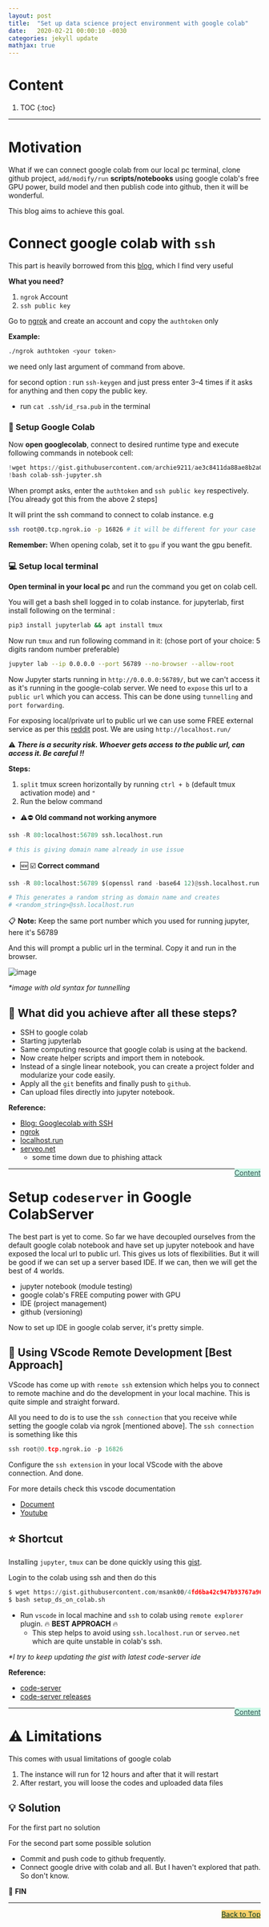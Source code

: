 ```yaml
---
layout: post
title:  "Set up data science project environment with google colab"
date:   2020-02-21 00:00:10 -0030
categories: jekyll update
mathjax: true
---
```


# Content

1. TOC
{:toc}
---

# Motivation

What if we can connect google colab from our local pc terminal, clone github project, `add/modify/run` **scripts/notebooks** using google colab's free GPU power, build model and then publish code into github, then it will be wonderful. 

This blog aims to achieve this goal.

# Connect google colab with `ssh`

This part is heavily borrowed from this [blog](https://archie9211.github.io/blog/Guide-to-connect-to-google-colab-with-ssh-from-terminal-and-run-jupyter-lab), which I find very useful

**What you need?**

1. `ngrok` Account
2. `ssh public key`

Go to [ngrok](https://ngrok.com) and create an account and copy the `authtoken` only

**Example:**

```sh
./ngrok authtoken <your token>
```

we need only last argument of command from above.

for second option : run `ssh-keygen` and just press enter 3–4 times if it asks for anything and then copy the public key.

- run `cat .ssh/id_rsa.pub` in the terminal


### :dart: Setup Google Colab

Now **open googlecolab**, connect to desired runtime type and execute following commands in notebook cell:

```py
!wget https://gist.githubusercontent.com/archie9211/ae3c8411da88ae8b2a05b0ee1a4fd412/raw/ee1a6e78fc498ad6d4830cd2eb6033839235ea8a/colab-ssh-jupyter.sh
!bash colab-ssh-jupyter.sh
```

When prompt asks, enter the `authtoken` and `ssh public key` respectively. [You already got this from the above 2 steps]

It will print the ssh command to connect to colab instance. e.g

```sh
ssh root@0.tcp.ngrok.io -p 16826 # it will be different for your case
```

**Remember:** When opening colab, set it to `gpu` if you want the gpu benefit.

### :computer: Setup local terminal

**Open terminal in your local pc** and run the command you get on colab cell.

You will get a bash shell logged in to colab instance. for jupyterlab, first install following on the terminal :

```sh
pip3 install jupyterlab && apt install tmux
```

Now run `tmux` and run following command in it: (chose port of your choice: $5$ digits random number preferable)

```sh
jupyter lab --ip 0.0.0.0 --port 56789 --no-browser --allow-root
```

Now Jupyter starts running in `http://0.0.0.0:56789/`, but we can't access it as it's running in the google-colab server. We need to `expose` this url to a `public url` which you can access. This can be done using `tunnelling` and `port forwarding`. 

For exposing local/private url to public url we can use some FREE external service as per this [reddit](https://www.reddit.com/r/webdev/comments/ca634r/alternatives_to_serveo_for_localhost_tunneling/) post. We are using `http://localhost.run/`

:warning: _**There is a security risk. Whoever gets access to the public url, can access it. Be careful !!**_

**Steps:**

1. `split` tmux screen horizontally by running `ctrl + b` (default tmux activation mode) and `"`
2. Run the below command

- :warning::no_entry: **Old command not working anymore**
  
```py
ssh -R 80:localhost:56789 ssh.localhost.run

# this is giving domain name already in use issue
```

- :new: :ballot_box_with_check:  **Correct command**

```py
ssh -R 80:localhost:56789 $(openssl rand -base64 12)@ssh.localhost.run

# This generates a random string as domain name and creates
# <random_string>@ssh.localhost.run
```



:clipboard: **Note:** Keep the same port number which you used for running jupyter, here it's $56789$

And this will prompt a public url in the terminal. Copy it and run in the browser.

![image](/assets/images/image_05_colab_ssh_1.png)

_*image with old syntax for tunnelling_

## :rocket: What did you achieve after all these steps?

- SSH to google colab
- Starting jupyterlab
- Same computing resource that google colab is using at the backend. 
- Now create helper scripts and import them in notebook.
- Instead of a single linear notebook, you can create a project folder and modularize your code easily.
- Apply all the `git` benefits and finally push to `github`.
- Can upload files directly into jupyter notebook.

**Reference:**

- [Blog: Googlecolab with SSH](https://archie9211.github.io/blog/Guide-to-connect-to-google-colab-with-ssh-from-terminal-and-run-jupyter-lab)
- [ngrok](https://ngrok.com/)
- [localhost.run](https://localhost.run/)
- [serveo.net](http://serveo.net/)
  - some time down due to phishing attack

<a href="#Top" style="color:#2F4F4F;background-color: #c8f7e4;float: right;">Content</a>

----

# Setup `codeserver` in Google ColabServer


The best part is yet to come. So far we have decoupled ourselves from the default google colab notebook and have set up jupyter notebook and have exposed the local url to public url. This gives us lots of flexibilities. But it will be good if we can set up a server based IDE. If we can, then we will get the best of $4$ worlds.

- jupyter notebook (module testing)
- google colab's FREE computing power with GPU
- IDE (project management)
- github (versioning)

Now to set up IDE in google colab server, it's pretty simple.

## :dart: Using VScode Remote Development [Best Approach]

VScode has come up with `remote ssh` extension which helps you to connect to remote machine and do the development in your local machine. This is quite simple and straight forward. 

All you need to do is to use the `ssh connection` that you receive while setting the google colab via ngrok [mentioned above]. The `ssh connection` is something like this

```py
ssh root@0.tcp.ngrok.io -p 16826
```

Configure the `ssh extension` in your local VScode with the above connection. And done. 

For more details check this vscode documentation

- [Document](https://code.visualstudio.com/docs/remote/remote-overview)
- [Youtube](https://www.youtube.com/watch?v=wjlD9-nrQDQ)

## :star: Shortcut

Installing `jupyter`, `tmux` can be done quickly using this [gist](https://gist.github.com/msank00/4fd6ba42c947b93767a968a0c66fabdc).

Login to the colab using ssh and then do this

```py
$ wget https://gist.githubusercontent.com/msank00/4fd6ba42c947b93767a968a0c66fabdc/raw/aadbad28014e81dc225a62d2669149650add1da6/setup_ds_on_colab.sh
$ bash setup_ds_on_colab.sh
```

- Run `vscode` in local machine and `ssh` to colab using `remote explorer` plugin. :fire: **BEST APPROACH** :fire:
  - This step helps to avoid using `ssh.localhost.run` or `serveo.net` which are quite unstable in colab's ssh. 

_*I try to keep updating the gist with latest code-server ide_

**Reference:**

- [code-server](https://github.com/cdr/code-server)
- [code-server releases](https://github.com/cdr/code-server/releases)


<a href="#Top" style="color:#2F4F4F;background-color: #c8f7e4;float: right;">Content</a>

----

# :warning: Limitations

This comes with usual limitations of google colab

1. The instance will run for 12 hours and after that it will restart
2. After restart, you will loose the codes and uploaded data files

## :bulb: Solution

For the first part no solution


For the second part some possible solution

- Commit and push code to github frequently.
- Connect google drive with colab and all. But I haven't explored that path. So don't know.


:santa: **FIN**

----

<a href="#Top" style="color:#023628;background-color: #f7d06a;float: right;">Back to Top</a>